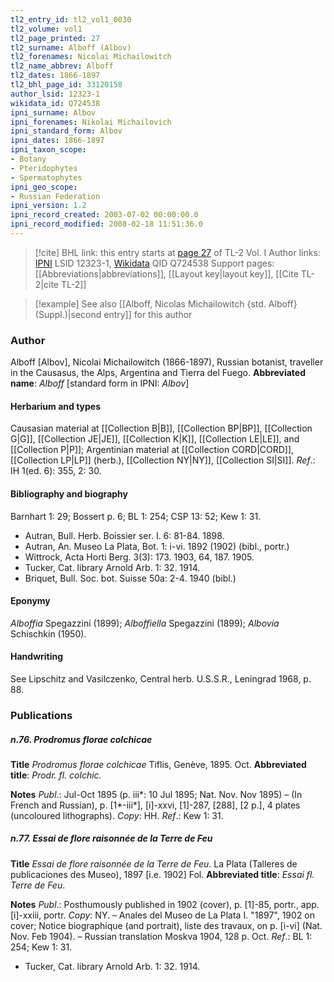 ```yaml
---
tl2_entry_id: tl2_vol1_0030
tl2_volume: vol1
tl2_page_printed: 27
tl2_surname: Alboff (Albov)
tl2_forenames: Nicolai Michailowitch
tl2_name_abbrev: Alboff
tl2_dates: 1866-1897
tl2_bhl_page_id: 33120158
author_lsid: 12323-1
wikidata_id: Q724538
ipni_surname: Albov
ipni_forenames: Nikolai Michailovich
ipni_standard_form: Albov
ipni_dates: 1866-1897
ipni_taxon_scope: 
- Botany
- Pteridophytes
- Spermatophytes
ipni_geo_scope: 
- Russian Federation
ipni_version: 1.2
ipni_record_created: 2003-07-02 00:00:00.0
ipni_record_modified: 2008-02-18 11:51:36.0
---
```


> [!cite] BHL link: this entry starts at [page 27](https://www.biodiversitylibrary.org/page/33120158) of TL-2 Vol. I
> Author links: [IPNI](https://www.ipni.org/a/12323-1) LSID 12323-1, [Wikidata](https://www.wikidata.org/wiki/Q724538) QID Q724538
> Support pages: [[Abbreviations|abbreviations]], [[Layout key|layout key]], [[Cite TL-2|cite TL-2]]

> [!example] See also [[Alboff, Nicolas Michailowitch {std. Alboff} (Suppl.)|second entry]] for this author

### Author

Alboff \[Albov\], Nicolai Michailowitch (1866-1897), Russian botanist, traveller in the Causasus, the Alps, Argentina and Tierra del Fuego. 
**Abbreviated name**: *Alboff* \[standard form in IPNI: *Albov*\]

#### Herbarium and types

Causasian material at [[Collection B|B]], [[Collection BP|BP]], [[Collection G|G]], [[Collection JE|JE]], [[Collection K|K]], [[Collection LE|LE]], and [[Collection P|P]]; Argentinian material at [[Collection CORD|CORD]], [[Collection LP|LP]] (herb.), [[Collection NY|NY]], [[Collection SI|SI]].
*Ref*.: IH 1(ed. 6): 355, 2: 30.

#### Bibliography and biography

Barnhart 1: 29; Bossert p. 6; BL 1: 254; CSP 13: 52; Kew 1: 31.
- Autran, Bull. Herb. Boissier ser. I. 6: 81-84. 1898.
- Autran, An. Museo La Plata, Bot. 1: i-vi. 1892 (1902) (bibl., portr.)
- Wittrock, Acta Horti Berg. 3(3): 173. 1903, 64, 187. 1905.
- Tucker, Cat. library Arnold Arb. 1: 32. 1914.
- Briquet, Bull. Soc. bot. Suisse 50a: 2-4. 1940 (bibl.)

#### Eponymy

*Alboffia* Spegazzini (1899); *Alboffiella* Spegazzini (1899); *Albovia* Schischkin (1950).

#### Handwriting

See Lipschitz and Vasilczenko, Central herb. U.S.S.R., Leningrad 1968, p. 88.

### Publications

##### n.76. Prodromus florae colchicae

**Title**
*Prodromus florae colchicae* Tiflis, Genève, 1895. Oct.
**Abbreviated title**: *Prodr. fl. colchic.*

**Notes**
*Publ*.: Jul-Oct 1895 (p. iii\*: 10 Jul 1895; Nat. Nov. Nov 1895) – (In French and Russian), p. \[1\*-iii\*\], \[i\]-xxvi, \[1\]-287, \[288\], \[2 p.\], 4 plates (uncoloured lithographs). *Copy*: HH.
*Ref*.: Kew 1: 31.

##### n.77. Essai de flore raisonnée de la Terre de Feu

**Title**
*Essai de flore raisonnée de la Terre de Feu*. La Plata (Talleres de publicaciones des Museo), 1897 \[i.e. 1902\] Fol.
**Abbreviated title**: *Essai fl. Terre de Feu*.

**Notes**
*Publ*.: Posthumously published in 1902 (cover), p. \[1\]-85, portr., app. \[i\]-xxiii, portr.
*Copy*: NY. – Anales del Museo de La Plata I. "1897", 1902 on cover; Notice biographique (and portrait), liste des travaux, on p. \[i-vi\] (Nat. Nov. Feb 1904). – Russian translation Moskva 1904, 128 p. Oct.
*Ref*.: BL 1: 254; Kew 1: 31.
- Tucker, Cat. library Arnold Arb. 1: 32. 1914.

